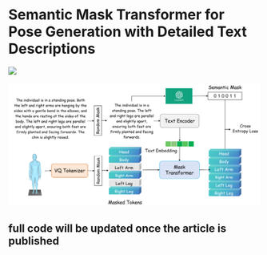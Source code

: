 # Semantic Mask Transformer for Pose Generation with Detailed Text Descriptions 
<a href='https://chenzhike110.github.io/SemanticMaskTransformer/'><img src='https://img.shields.io/badge/Project-Page-Green'></a>

![Teaser Image](static/images/framework.png "Teaser")

## full code will be updated once the article is published
